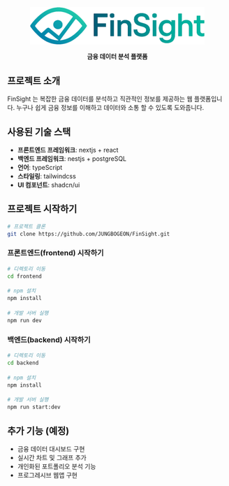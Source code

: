 <div align="center">
  <img src="./frontend/public/logoAndTitle.png" alt="FinSight" width="400"/>
  <p><strong>금융 데이터 분석 플랫폼</strong></p>
</div>

## 프로젝트 소개

FinSight 는 복잡한 금융 데이터를 분석하고 직관적인 정보를 제공하는 웹 플랫폼입니다.
누구나 쉽게 금융 정보를 이해하고 데이터와 소통 할 수 있도록 도와줍니다.

## 사용된 기술 스택
- **프론트엔드 프레임워크**: nextjs + react
- **백엔드 프레임워크**: nestjs + postgreSQL
- **언어**: typeScript
- **스타일링**: tailwindcss
- **UI 컴포넌트**: shadcn/ui


## 프로젝트 시작하기

```bash
# 프로젝트 클론
git clone https://github.com/JUNGBOGEON/FinSight.git
```

### 프론트엔드(frontend) 시작하기

```bash
# 디렉토리 이동
cd frontend

# npm 설치
npm install

# 개발 서버 실행
npm run dev
```

### 백엔드(backend) 시작하기

```bash
# 디렉토리 이동
cd backend

# npm 설치
npm install

# 개발 서버 실행
npm run start:dev
```

## 추가 기능 (예정)
- 금융 데이터 대시보드 구현
- 실시간 차트 및 그래프 추가
- 개인화된 포트폴리오 분석 기능
- 프로그레시브 웹앱 구현